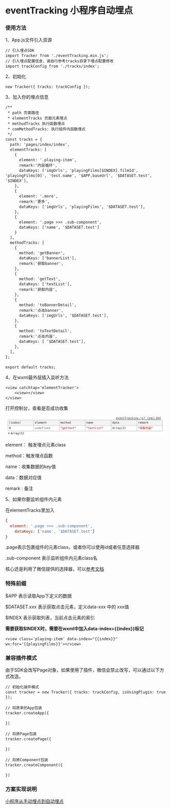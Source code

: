 # eventTracking 小程序自动埋点
### 使用方法

1、App.js文件引入资源

```
// 引入埋点SDK
import Tracker from './eventTracking.min.js';
// 引入埋点配置信息，请自行参考tracks目录下埋点配置修改
import trackConfig from './tracks/index';
```

2、初始化

```
new Tracker({ tracks: trackConfig });
```

3、加入你的埋点信息

```
/**
 * path 页面路径
 * elementTracks 页面元素埋点
 * methodTracks 执行函数埋点
 * comMethodTracks: 执行组件内函数埋点
 */
const tracks = {
  path: 'pages/index/index',
  elementTracks: [
    {
      element: '.playing-item',
      remark:'内容循环',
      dataKeys: ['imgUrls', 'playingFilms[$INDEX].filmId', 'playingFilms[0]', 'test.name', '$APP.baseUrl', '$DATASET.test', '$INDEX'],
    },
    {
      element: '.more',
      remark:'更多',
      dataKeys: ['imgUrls', 'playingFilms', '$DATASET.test'],
    },
    {
      element: '.page >>> .sub-component',
      dataKeys: ['name', '$DATASET.test']
    }
  ],
  methodTracks: [
    {
      method: 'getBanner',
      dataKeys: ['bannerList'],
      remark:'获取banner',
    },
    {
      method: 'getText',
      dataKeys: ['textList'],
      remark:'获取内容',
    },
    {
      method: 'toBannerDetail',
      remark:'点击banner',
      dataKeys: ['imgUrls', '$DATASET.test'],
    },
    {
      method: 'toTextDetail',
      remark:'点击内容',
      dataKeys: [ '$DATASET.test'],
    },
  ],
};

export default tracks;

```

4、在wxml最外层插入监听方法

```
<view catchtap='elementTracker'>
	<view></view>
</view>
```

打开控制台，查看是否成功收集

![image](https://github.com/cinoliu/eventTracking/blob/master/img/1.jpg)

element： 触发埋点元素class

method：触发埋点函数

name：收集数据的key值

data：数据对应值

remark : 备注


5、如果你要监听组件内元素

在elementTracks里加入

```javascript
{
  element: '.page >>> .sub-component',
    dataKeys: ['name', '$DATASET.test']
}
```

.page表示包裹组件的元素class，或者你可以使用id或者任意选择器

.sub-component 表示监听组件内元素class名

核心还是利用了微信提供的选择器，可以[参考文档](https://developers.weixin.qq.com/miniprogram/dev/api/wxml/SelectorQuery.selectAll.html)



### 特殊前缀

$APP 表示读取App下定义的数据

$DATASET.xxx 表示获取点击元素，定义data-xxx 中的 xxx值

$INDEX 表示获取列表，当前点击元素的索引

**需要获取$INDEX时，需要在wxml中加入data-index={{index}}标记**

```
<view class='playing-item' data-index="{{index}}" wx:for='{{playingFilms}}'></view>
```



### 兼容插件模式

由于SDK会改写Page对象，如果使用了插件，微信会禁止改写，可以通过以下方式改造。

```
// 初始化插件模式
const tracker = new Tracker({ tracks: trackConfig, isUsingPlugin: true });

// 将原来的App包装
tracker.createApp({
    
})

// 将原Page包装
tracker.createPage({
    
})

// 将原Component包装
tracker.createComponent({
    
})
```





### 方案实现说明

[小程序从手动埋点到自动埋点](https://www.jianshu.com/p/a4ff16840bfd)



